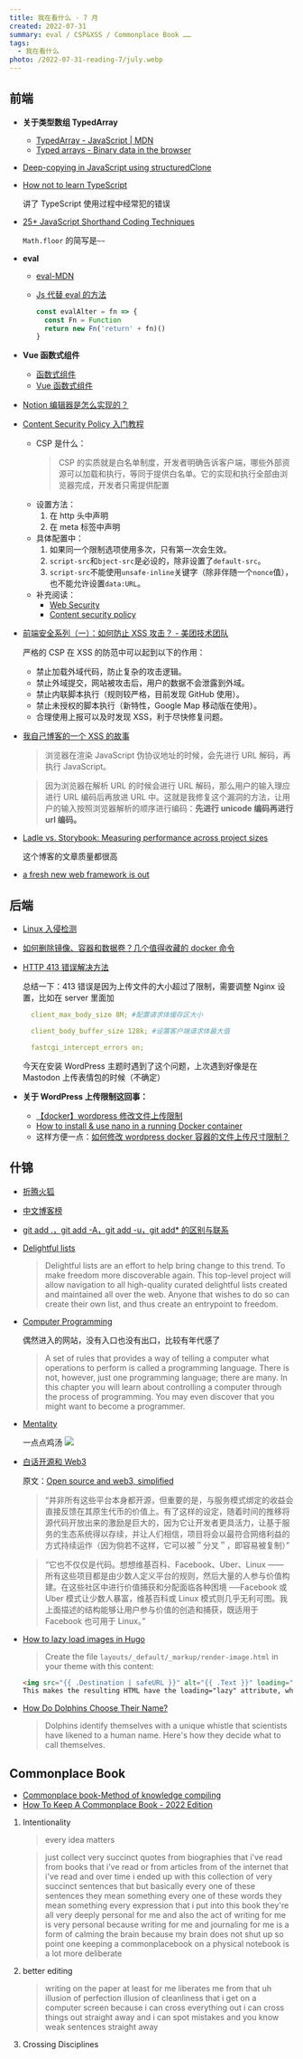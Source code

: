 ```yaml
---
title: 我在看什么 · 7 月
created: 2022-07-31
summary: eval / CSP&XSS / Commonplace Book ……
tags:
  - 我在看什么
photo: /2022-07-31-reading-7/july.webp
---
```


## 前端

- **关于类型数组 TypedArray**

  - [TypedArray - JavaScript | MDN](https://developer.mozilla.org/en-US/docs/Web/JavaScript/Reference/Global_Objects/TypedArray)
  - [Typed arrays - Binary data in the browser](https://www.html5rocks.com/en/tutorials/webgl/typed_arrays/)

- [Deep-copying in JavaScript using structuredClone](https://web.dev/structured-clone)
- [How not to learn TypeScript](https://fettblog.eu/how-not-to-learn-typescript/)

  讲了 TypeScript 使用过程中经常犯的错误

- [25+ JavaScript Shorthand Coding Techniques](https://www.sitepoint.com/shorthand-javascript-techniques/)

  `Math.floor` 的简写是`~~`

- **eval**

  - [eval-MDN](https://developer.mozilla.org/zh-CN/docs/Web/JavaScript/Reference/Global_Objects/eval#don.27t_use_eval.21)

  - [Js 代替 eval 的方法](https://blog.csdn.net/yx_xuan/article/details/115342622)
    ```js
    const evalAlter = fn => {
      const Fn = Function
      return new Fn('return' + fn)()
    }
    ```

- **Vue 函数式组件**

  - [函数式组件](https://staging-cn.vuejs.org/guide/extras/render-function.html#functional-components)
  - [Vue 函数式组件](https://juejin.cn/post/6867458052036624392)

- [Notion 编辑器是怎么实现的？](https://www.yuexun.me/blog/how-the-notion-editor-is-implemented/)

- [Content Security Policy 入门教程](https://www.ruanyifeng.com/blog/2016/09/csp.html)
  - CSP 是什么：
    > CSP 的实质就是白名单制度，开发者明确告诉客户端，哪些外部资源可以加载和执行，等同于提供白名单。它的实现和执行全部由浏览器完成，开发者只需提供配置
  - 设置方法：
    1. 在 http 头中声明
    2. 在 meta 标签中声明
  - 具体配置中：
    1. 如果同一个限制选项使用多次，只有第一次会生效。
    2. `script-src`和`bject-src`是必设的，除非设置了`default-src`。
    3. `script-src`不能使用`unsafe-inline`关键字（除非伴随一个`nonce`值），也不能允许设置`data:URL`。
  - 补充阅读：
    - [Web Security](https://infosec.mozilla.org/guidelines/web_security#content-security-policy)
    - [Content security policy](https://web.dev/csp/)
- [前端安全系列（一）：如何防止 XSS 攻击？ - 美团技术团队](https://tech.meituan.com/2018/09/27/fe-security.html)

  严格的 CSP 在 XSS 的防范中可以起到以下的作用：

  - 禁止加载外域代码，防止复杂的攻击逻辑。
  - 禁止外域提交，网站被攻击后，用户的数据不会泄露到外域。
  - 禁止内联脚本执行（规则较严格，目前发现 GitHub 使用）。
  - 禁止未授权的脚本执行（新特性，Google Map 移动版在使用）。
  - 合理使用上报可以及时发现 XSS，利于尽快修复问题。

- [我自己博客的一个 XSS 的故事](https://www.leavesongs.com/PENETRATION/xss-from-my-blog.html)

  > 浏览器在渲染 JavaScript 伪协议地址的时候，会先进行 URL 解码，再执行 JavaScript。

  > 因为浏览器在解析 URL 的时候会进行 URL 解码，那么用户的输入理应进行 URL 编码后再放进 URL 中。这就是我修复这个漏洞的方法，让用户的输入按照浏览器解析的顺序进行编码：**先进行 unicode 编码再进行 url 编码。**

- [Ladle vs. Storybook: Measuring performance across project sizes](https://blog.logrocket.com/ladle-storybook-performance-project-sizes/)

  这个博客的文章质量都很高

- [a fresh new web framework is out](https://www.youtube.com/watch?v=4boXExbbGCk)

## 后端

- [Linux 入侵检测](https://www.cnblogs.com/sanduo1314/p/7458415.html)
- [如何删除镜像、容器和数据卷？几个值得收藏的 docker 命令](https://juejin.cn/post/6914846299607171080)
- [HTTP 413 错误解决方法](https://www.cnblogs.com/jiahm/p/12357503.html)

  总结一下：413 错误是因为上传文件的大小超过了限制，需要调整 Nginx 设置，比如在 server 里面加

  ```yaml
    client_max_body_size 8M; #配置请求体缓存区大小

    client_body_buffer_size 128k; #设置客户端请求体最大值

    fastcgi_intercept_errors on;
  ```

  今天在安装 WordPress 主题时遇到了这个问题，上次遇到好像是在 Mastodon 上传表情包的时候（不确定）

- **关于 WordPress 上传限制这回事：**
  - [【docker】wordpress 修改文件上传限制](https://blog.csdn.net/j84491135/article/details/105977073)
  - [How to install & use nano in a running Docker container](https://techoverflow.net/2019/10/13/how-to-install-use-nano-in-a-running-docker-container/)
  - 这样方便一点：[如何修改 wordpress docker 容器的文件上传尺寸限制？](https://blog.csdn.net/sitebus/article/details/97648177)

## 什锦

- [折腾火狐](https://mp.weixin.qq.com/s/HvDKWRPXZbFK4T8pXZTWNg)
- [中文博客榜](https://xyzrank.com/)
- [git add .，git add -A，git add -u，git add\* 的区别与联系](https://dingxuewen.com/article/about-git-add/)
- [Delightful lists](https://delightful.club/)

  > Delightful lists are an effort to help bring change to this trend. To make freedom more discoverable again. This top-level project will allow navigation to all high-quality curated delightful lists created and maintained all over the web.
  > Anyone that wishes to do so can create their own list, and thus create an entrypoint to freedom.

- [Computer Programming](https://homepage.cs.uri.edu/faculty/wolfe/book/Readings/Reading13.htm)

  偶然进入的网站，没有入口也没有出口，比较有年代感了

  > A set of rules that provides a way of telling a computer what operations to perform is called a programming language. There is not, however, just one programming language; there are many. In this chapter you will learn about controlling a computer through the process of programming. You may even discover that you might want to become a programmer.

- [Mentality](https://alearningaday.blog/2022/07/11/mentality/)

  一点点鸡汤
  ![](https://alearningadayblog.files.wordpress.com/2022/07/image-2.png)

- [白话开源和 Web3](https://mp.weixin.qq.com/s/6B8z5NJzsDNN54EIF9oRzQ)

  原文：[Open source and web3, simplified​](https://www.flyingpenguins.io/p/open-source-and-web3-simplified)

  > “并非所有这些平台本身都开源，但重要的是，与服务模式绑定的收益会直接反馈在其原生代币的价值上。有了这样的设定，随着时间的推移将源代码开放出来的激励是巨大的，因为它让开发者更具活力，让基于服务的生态系统得以存续，并让人们相信，项目将会以最符合网络利益的方式持续运作（因为倘若不这样，它可以被＂分叉＂，即容易被复制）”

  > “它也不仅仅是代码。想想维基百科、Facebook、Uber、Linux —— 所有这些项目都是由少数人定义平台的规则，然后大量的人参与价值构建。在这些社区中进行价值捕获和分配面临各种困境 ──Facebook 或 Uber 模式让少数人暴富，维基百科或 Linux 模式则几乎无利可图。我上面描述的结构能够让用户参与价值的创造和捕获，既适用于 Facebook 也可用于 Linux。”

- [How to lazy load images in Hugo](https://flaviocopes.com/lazy-load-images-hugo/)

  > Create the file `layouts/_default/_markup/render-image.html` in your theme with this content:

  ```html
  <img src="{{ .Destination | safeURL }}" alt="{{ .Text }}" loading="lazy" />
  This makes the resulting HTML have the loading="lazy" attribute, which lazily loads images.
  ```

- [How Do Dolphins Choose Their Name?](https://www.discovermagazine.com/planet-earth/how-do-dolphins-choose-their-name)
  > Dolphins identify themselves with a unique whistle that scientists have likened to a human name. Here's how they decide what to call themselves.

## Commonplace Book

- [Commonplace book-Method of knowledge compiling](https://en.wikipedia.org/wiki/Commonplace_book)
- [How To Keep A Commonplace Book - 2022 Edition](https://www.youtube.com/watch?v=NPqjgN-pNDw)

1. Intentionality

   > every idea matters

   > just collect very succinct quotes from biographies that i've read from books that i've read or from articles from of the internet that i've read and over time i ended up with this collection of very succinct sentences that but basically every one of these sentences they mean something every one of these words they mean something every expression that i put into this book they're all very deeply personal for me and also the act of writing for me is very personal because writing for me and journaling for me is a form of calming the brain because my brain does not shut up so point one keeping a commonplacebook on a physical notebook is a lot more deliberate

2. better editing
   > writing on the paper at least
   > for me liberates me from that uh illusion of
   > perfection illusion of cleanliness that i get on a computer screen because i can
   > cross everything out i can cross things out straight away and i can spot
   > mistakes and you know weak sentences straight away
3. Crossing Disciplines
